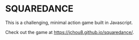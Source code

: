 # SQUAREDANCE

This is a challenging, minimal action game built in Javascript.

Check out the game at <https://jchou8.github.io/squaredance/>.
